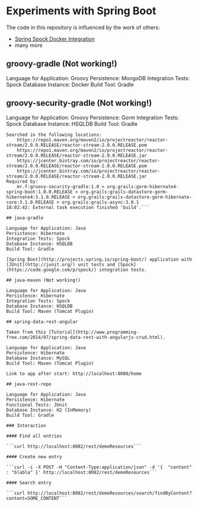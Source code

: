 # Experiments with Spring Boot

The code in this repository is influenced by the work of others:

* [Spring Spock Docker Integration](http://www.frommknecht.net/spring-spock-docker-integration/)
* many more

## groovy-gradle (Not working!)

Language for Application: Groovy
Persistence: MongoDB
Integration Tests: Spock
Database Instance: Docker
Build Tool: Gradle

## groovy-security-gradle (Not working!)

Language for Application: Groovy
Persistence: Gorm
Integration Tests: Spock
Database Instance: HSQLDB
Build Tool: Gradle

```Could not find io.projectreactor:reactor-stream:2.0.0.RELEASE.
Searched in the following locations:
    https://repo1.maven.org/maven2/io/projectreactor/reactor-stream/2.0.0.RELEASE/reactor-stream-2.0.0.RELEASE.pom
    https://repo1.maven.org/maven2/io/projectreactor/reactor-stream/2.0.0.RELEASE/reactor-stream-2.0.0.RELEASE.jar
    https://jcenter.bintray.com/io/projectreactor/reactor-stream/2.0.0.RELEASE/reactor-stream-2.0.0.RELEASE.pom
    https://jcenter.bintray.com/io/projectreactor/reactor-stream/2.0.0.RELEASE/reactor-stream-2.0.0.RELEASE.jar
Required by:
    mr.f:groovy-security-gradle:1.0 > org.grails:gorm-hibernate4-spring-boot:1.0.0.RELEASE > org.grails:grails-datastore-gorm-hibernate4:3.1.0.RELEASE > org.grails:grails-datastore-gorm-hibernate-core:3.1.0.RELEASE > org.grails:grails-async:3.0.1
18:02:42: External task execution finished 'build'.```

## java-gradle

Language for Application: Java
Persistence: Hibernate
Integration Tests: Spock
Database Instance: HSQLDB
Build Tool: Gradle

[Spring Boot](http://projects.spring.io/spring-boot/) application with [JUnit](http://junit.org/) unit tests and [Spock](https://code.google.com/p/spock/) integration tests.

## java-maven (Not working!)

Language for Application: Java
Persistence: Hibernate
Integration Tests: Spock
Database Instance: HSQLDB
Build Tool: Maven (Tomcat Plugin)

## spring-data-rest-angular

Taken from this [Tutorial](http://www.programming-free.com/2014/07/spring-data-rest-with-angularjs-crud.html).

Language for Application: Java
Persistence: Hibernate
Database Instance: MySQL
Build Tool: Maven (Tomcat Plugin)

Link to app after start: http://localhost:8080/home

## java-rest-repo

Language for Application: Java
Persistence: Hibernate
Functional Tests: JUnit
Database Instance: H2 (InMemory)
Build Tool: Gradle

### Interaction

#### Find all entries 

```curl http://localhost:8082/rest/demoResources```

#### Create new entry 

```curl -i -X POST -H "Content-Type:application/json" -d '{  "content" : "blabla" }' http://localhost:8082/rest/demoResources```

#### Search entry

```curl http://localhost:8082/rest/demoResources/search/findByContent?content=SOME_CONTENT```
